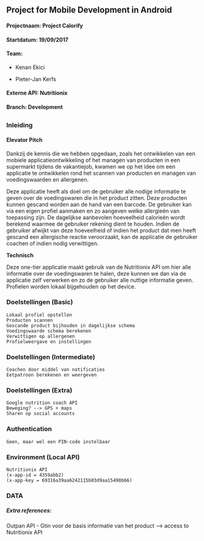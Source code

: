 ## Project for Mobile Development in Android

#### Projectnaam: Project Calorify

#### Startdatum: 19/09/2017

#### Team: 

- Kenan Ekici

- Pieter-Jan Kerfs

#### Externe API: Nutritionix

#### Branch: Development

## 

### Inleiding

#### Elevator Pitch

Dankzij de kennis die we hebben opgedaan, zoals het ontwikkelen van een mobiele applicatieontwikkeling of het managen van producten in een supermarkt tijdens de vakantiejob, kwamen we op het idee om een applicatie te ontwikkelen rond het scannen van producten en managen van voedingswaarden en allergenen.

Deze applicatie heeft als doel om de gebruiker alle nodige informatie te geven over de voedingswaren die in het product zitten. Deze producten kunnen gescand worden aan de hand van een barcode. De gebruiker kan via een eigen profiel aanmaken en zo aangeven welke allergieën van toepassing zijn. De dagelijkse aanbevolen hoeveelheid calorieën wordt berekend waarmee de gebruiker rekening dient te houden. Indien de gebruiker afwijkt van deze hoeveelheid of indien het product dat men heeft gescand een allergische reactie veroorzaakt, kan de applicatie de gebruiker coachen of indien nodig verwittigen.

**Technisch**

Deze one-tier applicatie maakt gebruik van de Nutritionix API om hier alle informatie over de voedingswaren te halen, deze kunnen we dan via de applicatie zelf verwerken en zo de gebruiker alle nuttige informatie geven. Profielen worden lokaal bijgehouden op het device.


### Doelstellingen (Basic)
	
	Lokaal profiel opstellen
	Producten scannen 
	Gescande product bijhouden in dagelijkse schema
	Voedingswaarde schema berekenen
	Verwittigen op allergenen
	Profielweergave en instellingen

### Doelstellingen (Intermediate)

	Coachen door middel van notificaties
	Eetpatroon berekenen en weergeven

### Doelstellingen (Extra)

	Google nutrition coach API
	Beweging? --> GPS + maps
	Sharen op social accounts

### Authentication

	Geen, maar wel een PIN-code instelbaar

### Environment (Local API)

	Nutritionix API 
	(x-app-id = 4359abb2)
	(x-app-key = 69316a39aa6242115b03d9aa15498b66)

### DATA



##### Extra references:
Outpan API - Gtin voor de basis informatie van het product --> access to Nutritionix API

